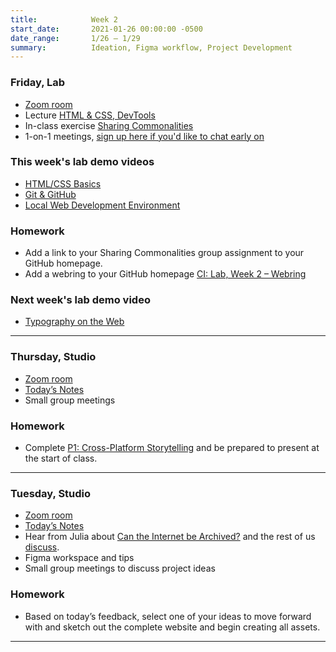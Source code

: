 ```yaml
---
title:            Week 2
start_date:       2021-01-26 00:00:00 -0500
date_range:       1/26 – 1/29
summary:          Ideation, Figma workflow, Project Development
---
```


### Friday, Lab
- [Zoom room](https://newschool.zoom.us/j/3928062190)
- Lecture [HTML & CSS, DevTools](/workshops/lab/html-css-part-1)
- In-class exercise [Sharing Commonalities](https://paper.dropbox.com/doc/CI-Lab-Week-2-Sharing-Commonalities--BEFpBbyxOr1YRiAFl4pHsGGPAg-M8GytPWCoVBzDl60cnlnx)
- 1-on-1 meetings, [sign up here if you'd like to chat early on](https://paper.dropbox.com/doc/CI-Lab-Week-2-1-on-1-meetings--BEFLf3OQTEELRBxHsB8o6kG4Ag-pr9m7UVyZa8AyG6BgDMtb)

### This week's lab demo videos
- [HTML/CSS Basics](https://vimeo.com/showcase/8025633/video/503145910)
- [Git & GitHub](https://vimeo.com/showcase/8025633/video/502734712)
- [Local Web Development Environment](https://vimeo.com/showcase/8025633/video/503157675)

### Homework
- Add a link to your Sharing Commonalities group assignment to your GitHub homepage.
- Add a webring to your GitHub homepage [CI: Lab, Week 2 – Webring](https://paper.dropbox.com/doc/CI-Lab-Week-2-Webring--BEH3FN0tsoTZHD164u37L3~RAg-7bbPW8uHnMfHIcwzM9k2k)

### Next week's lab demo video

- [Typography on the Web](https://vimeo.com/showcase/8025633/video/505402445)

---

### Thursday, Studio
- [Zoom room](https://newschool.zoom.us/my/nikafisher)
- [Today&rsquo;s Notes](https://paper.dropbox.com/doc/S21-CI2-Week-2-Class-2-Cross-platform-Storytelling--BEDQ_7ElqQyFMgdzugFzF~VDAQ-RGb3VTZzo7z6X9YQtZSUR)
- Small group meetings

### Homework
- Complete [P1: Cross-Platform Storytelling](../1-cross-platform-storytelling) and be prepared to present at the start of class.

---

### Tuesday, Studio
- [Zoom room](https://newschool.zoom.us/my/nikafisher)
- [Today&rsquo;s Notes](https://paper.dropbox.com/doc/S21-CI2-Week-2-Class-1-Cross-platform-Storytelling--BD8BT0eQ51D9yJU5sIuHZ2jKAQ-slhL4qyugSGbCWZESQ7kK)
- Hear from Julia about [Can the Internet be Archived?](https://www.newyorker.com/magazine/2015/01/26/cobweb) and the rest of us [discuss](https://paper.dropbox.com/doc/Parsons-Core-Interaction-S21-Reading-Reflections--BDjQoiLRy7BRRDUZrmuPfn0uAQ-WRC1vWjkMj6DPWDHQKuTU).
- Figma workspace and tips
- Small group meetings to discuss project ideas


### Homework
- Based on today&rsquo;s feedback, select one of your ideas to move forward with and sketch out the complete website and begin creating all assets.

---
